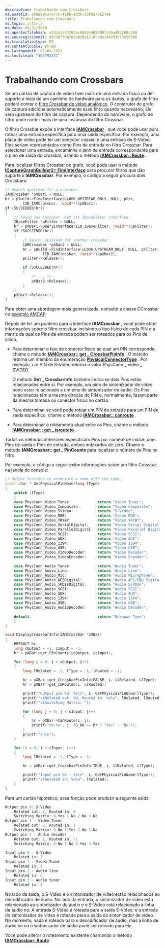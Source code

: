 ```yaml
---
description: Trabalhando com Crossbars
ms.assetid: 6e8ee9c3-6776-498b-ad38-36f8172a27ae
title: Trabalhando com Crossbars
ms.topic: article
ms.date: 05/31/2018
ms.openlocfilehash: a3d3a1c43703ac662d44854b0fc6bad8b280c368
ms.sourcegitcommit: 831e8f3db78ab820e1710cede244553c70e50500
ms.translationtype: MT
ms.contentlocale: pt-BR
ms.lasthandoff: 01/08/2021
ms.locfileid: "105792541"
---
```

# <a name="working-with-crossbars"></a>Trabalhando com Crossbars

Se um cartão de captura de vídeo tiver mais de uma entrada física ou der suporte a mais de um caminho de hardware para os dados, o grafo de filtro poderá conter o [filtro Crossbar de vídeo analógico](analog-video-crossbar-filter.md). O construtor do grafo de captura adiciona automaticamente esse filtro quando necessário; Ele será upstream do filtro de captura. Dependendo do hardware, o grafo de filtro pode conter mais de uma instância do filtro Crossbar.

O filtro Crossbar expõe a interface [**IAMCrossbar**](/windows/desktop/api/Strmif/nn-strmif-iamcrossbar) , que você pode usar para rotear uma entrada específica para uma saída específica. Por exemplo, uma placa de vídeo pode ter um conector coaxial e uma entrada de S-Video. Eles seriam representados como Pins de entrada no filtro Crossbar. Para selecionar uma entrada, encaminhe o pino de entrada correspondente para o pino de saída do crossbar, usando o método [**IAMCrossbar:: Route**](/windows/desktop/api/Strmif/nf-strmif-iamcrossbar-route) .

Para localizar filtros Crossbar no grafo, você pode usar o método [**ICaptureGraphBuilder2:: FindInterface**](/windows/desktop/api/Strmif/nf-strmif-icapturegraphbuilder2-findinterface) para procurar filtros que dão suporte a **IAMCrossbar**. Por exemplo, o código a seguir procura dois Crossbars:


```C++
// Search upstream for a crossbar.
IAMCrossbar *pXBar1 = NULL;
hr = pBuild->FindInterface(&LOOK_UPSTREAM_ONLY, NULL, pSrc,
        IID_IAMCrossbar, (void**)&pXBar1);
if (SUCCEEDED(hr)) 
{
    // Found one crossbar. Get its IBaseFilter interface.
    IBaseFilter *pFilter = NULL;
    hr = pXBar1->QueryInterface(IID_IBaseFilter, (void**)&pFilter);
    if (SUCCEEDED(hr)) 
    {
        // Search upstream for another crossbar.
        IAMCrossbar *pXBar2 = NULL;
        hr = pBuild->FindInterface(&LOOK_UPSTREAM_ONLY, NULL, pFilter,
                 IID_IAMCrossbar, (void**)&pXBar2);
        pFilter->Release();

        if (SUCCEEDED(hr))
        {
            /* ... */
            pXBar2->Release();
        }
    }
    pXBar1->Release();
}
```



Para obter uma abordagem mais generalizada, consulte a classe CCrossbar no [exemplo AMCAP](amcap-sample.md).

Depois de ter um ponteiro para a interface **IAMCrossbar** , você pode obter informações sobre o filtro crossbar, incluindo o tipo físico de cada PIN e a matriz da qual os Pins de entrada podem ser roteados para os Pins de saída.

-   Para determinar o tipo de conector físico ao qual um PIN corresponde, chame o método [**IAMCrossbar:: get \_ CrossbarPinInfo**](/windows/desktop/api/Strmif/nf-strmif-iamcrossbar-get_crossbarpininfo) . O método retorna um membro da enumeração [**PhysicalConnectorType**](/windows/win32/api/strmif/ne-strmif-physicalconnectortype) . Por exemplo, um PIN de S-Video retorna o valor PhysConn \_ vídeo \_ SVIDEO.

    O método **Get \_ CrossbarInfo** também indica se dois Pins estão relacionados entre si. Por exemplo, um pino de sintonizador de vídeo pode estar relacionado a um pino de sintonizador de áudio. Os Pins relacionados têm a mesma direção do PIN e, normalmente, fazem parte da mesma tomada ou conector físico no cartão.

-   Para determinar se você pode rotear um PIN de entrada para um PIN de saída específico, chame o método [**IAMCrossbar:: canroute**](/windows/desktop/api/Strmif/nf-strmif-iamcrossbar-canroute) .
-   Para determinar o roteamento atual entre os Pins, chame o método [**IAMCrossbar:: get \_ isrouteto**](/windows/desktop/api/Strmif/nf-strmif-iamcrossbar-get_isroutedto) .

Todos os métodos anteriores especificam Pins por número de índice, com Pins de saída e Pins de entrada, ambos indexados de zero. Chame o método **IAMCrossbar:: get \_ PinCounts** para localizar o número de Pins no filtro.

Por exemplo, o código a seguir exibe informações sobre um filtro Crossbar na janela do console:


```C++
// Helper function to associate a name with the type.
const char * GetPhysicalPinName(long lType)
{
    switch (lType) 
    {
    case PhysConn_Video_Tuner:            return "Video Tuner";
    case PhysConn_Video_Composite:        return "Video Composite";
    case PhysConn_Video_SVideo:           return "S-Video";
    case PhysConn_Video_RGB:              return "Video RGB";
    case PhysConn_Video_YRYBY:            return "Video YRYBY";
    case PhysConn_Video_SerialDigital:    return "Video Serial Digital";
    case PhysConn_Video_ParallelDigital:  return "Video Parallel Digital"; 
    case PhysConn_Video_SCSI:             return "Video SCSI";
    case PhysConn_Video_AUX:              return "Video AUX";
    case PhysConn_Video_1394:             return "Video 1394";
    case PhysConn_Video_USB:              return "Video USB";
    case PhysConn_Video_VideoDecoder:     return "Video Decoder";
    case PhysConn_Video_VideoEncoder:     return "Video Encoder";
        
    case PhysConn_Audio_Tuner:            return "Audio Tuner";
    case PhysConn_Audio_Line:             return "Audio Line";
    case PhysConn_Audio_Mic:              return "Audio Microphone";
    case PhysConn_Audio_AESDigital:       return "Audio AES/EBU Digital";
    case PhysConn_Audio_SPDIFDigital:     return "Audio S/PDIF";
    case PhysConn_Audio_SCSI:             return "Audio SCSI";
    case PhysConn_Audio_AUX:              return "Audio AUX";
    case PhysConn_Audio_1394:             return "Audio 1394";
    case PhysConn_Audio_USB:              return "Audio USB";
    case PhysConn_Audio_AudioDecoder:     return "Audio Decoder";
        
    default:                              return "Unknown Type";
    }    
}

void DisplayCrossbarInfo(IAMCrossbar *pXBar)
{
    HRESULT hr;
    long cOutput = -1, cInput = -1;
    hr = pXBar->get_PinCounts(&cOutput, &cInput);

    for (long i = 0; i < cOutput; i++)
    {
        long lRelated = -1, lType = -1, lRouted = -1;

        hr = pXBar->get_CrossbarPinInfo(FALSE, i, &lRelated, &lType);
        hr = pXBar->get_IsRouted(i, &lRouted);

        printf("Output pin %d: %s\n", i, GetPhysicalPinName(lType));
        printf("\tRelated out: %d, Routed in: %d\n", lRelated, lRouted);
        printf("\tSwitching Matrix: ");

        for (long j = 0; j < cInput; j++)
        {
            hr = pXBar->CanRoute(i, j);
            printf("%d-%s", j, (S_OK == hr ? "Yes" : "No"));
        }
        printf("\n\n");
    }

    for (i = 0; i < cInput; i++)
    {
        long lRelated = -1, lType = -1;

        hr = pXBar->get_CrossbarPinInfo(TRUE, i, &lRelated, &lType);

        printf("Input pin %d - %s\n", i, GetPhysicalPinName(lType));
        printf("\tRelated in: %d\n", lRelated);
    }
}
```



Para um cartão hipotético, essa função pode produzir a seguinte saída:


```C++
Output pin 0: S-Video
    Related out: 2, Routed in: 0
    Switching Matrix: 0-Yes 1-No 2-No 3-No
Output pin 1 - Video Tuner
    Related out: 2, Routed in: 1
    Switching Matrix: 0-No 1-Yes 2-No 3-No
Output pin 2 - Audio decoder
    Related out: 1, Routed in: -1
    Switching Matrix: 0-No 1-No 2-Yes 3-Yes

Input pin 0 - S-Video
    Related in: 2
Input pin 1 - Video Tuner
    Related in: 3
Input pin 2 - Audio line
    Related in: 0
Input pin 3 - Audio tuner
    Related in: 1
```



No lado da saída, o S-Video e o sintonizador de vídeo estão relacionados ao decodificador de áudio. No lado da entrada, o sintonizador de vídeo está relacionado ao sintonizador de áudio e o S-Video está relacionado à linha de áudio no. A entrada S-Video é roteada para a saída S-Video; e a entrada do sintonizador de vídeo é roteada para a saída do sintonizador de vídeo. No momento, nada é roteado para o decodificador de áudio, mas a linha de áudio no ou o sintonizador de áudio pode ser roteado para ele.

Você pode alterar o roteamento existente chamando o método [**IAMCrossbar:: Route**](/windows/desktop/api/Strmif/nf-strmif-iamcrossbar-route) .

 

 



